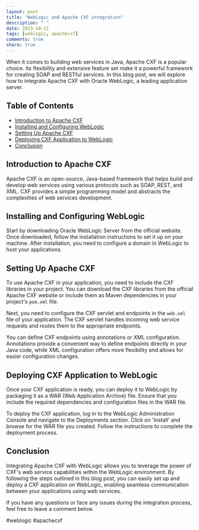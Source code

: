 ```yaml
---
layout: post
title: "WebLogic and Apache CXF integration"
description: " "
date: 2023-10-11
tags: [weblogic, apachecxf]
comments: true
share: true
---
```


When it comes to building web services in Java, Apache CXF is a popular choice. Its flexibility and extensive feature set make it a powerful framework for creating SOAP and RESTful services. In this blog post, we will explore how to integrate Apache CXF with Oracle WebLogic, a leading application server.

## Table of Contents
- [Introduction to Apache CXF](#introduction-to-apache-cxf)
- [Installing and Configuring WebLogic](#installing-and-configuring-weblogic)
- [Setting Up Apache CXF](#setting-up-apache-cxf)
- [Deploying CXF Application to WebLogic](#deploying-cxf-application-to-weblogic)
- [Conclusion](#conclusion)

## Introduction to Apache CXF

Apache CXF is an open-source, Java-based framework that helps build and develop web services using various protocols such as SOAP, REST, and XML. CXF provides a simple programming model and abstracts the complexities of web services development.

## Installing and Configuring WebLogic

Start by downloading Oracle WebLogic Server from the official website. Once downloaded, follow the installation instructions to set it up on your machine. After installation, you need to configure a domain in WebLogic to host your applications.

## Setting Up Apache CXF

To use Apache CXF in your application, you need to include the CXF libraries in your project. You can download the CXF libraries from the official Apache CXF website or include them as Maven dependencies in your project's `pom.xml` file.

Next, you need to configure the CXF servlet and endpoints in the `web.xml` file of your application. The CXF servlet handles incoming web service requests and routes them to the appropriate endpoints.

You can define CXF endpoints using annotations or XML configuration. Annotations provide a convenient way to define endpoints directly in your Java code, while XML configuration offers more flexibility and allows for easier configuration changes.

## Deploying CXF Application to WebLogic

Once your CXF application is ready, you can deploy it to WebLogic by packaging it as a WAR (Web Application Archive) file. Ensure that you include the required dependencies and configuration files in the WAR file.

To deploy the CXF application, log in to the WebLogic Administration Console and navigate to the Deployments section. Click on 'Install' and browse for the WAR file you created. Follow the instructions to complete the deployment process.

## Conclusion

Integrating Apache CXF with WebLogic allows you to leverage the power of CXF's web service capabilities within the WebLogic environment. By following the steps outlined in this blog post, you can easily set up and deploy a CXF application on WebLogic, enabling seamless communication between your applications using web services.

If you have any questions or face any issues during the integration process, feel free to leave a comment below.

\#weblogic #apachecxf